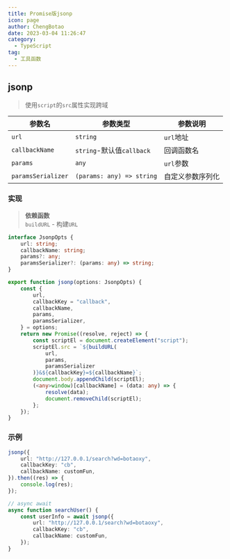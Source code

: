 ```yaml
---
title: Promise版jsonp
icon: page
author: ChengBotao
date: 2023-03-04 11:26:47
category:
  - TypeScript
tag:
  - 工具函数
---
```


<!--
 * @description:
 * @Author: ChengBotao
 * @Date: 2023-03-04 11:26:47
-->

## jsonp

> 使用`script`的`src`属性实现跨域

| 参数名             | 参数类型                  | 参数说明         |
| ------------------ | ------------------------- | ---------------- |
| `url`              | `string`                  | `url`地址        |
| `callbackName`     | `string`-默认值`callback` | 回调函数名       |
| `params`           | `any`                     | `url`参数        |
| `paramsSerializer` | `(params: any) => string` | 自定义参数序列化 |

### 实现

> **依赖函数**  
> `buildURL` - 构建`URL`

```ts
interface JsonpOpts {
	url: string;
	callbackName: string;
	params?: any;
	paramsSerializer?: (params: any) => string;
}

export function jsonp(options: JsonpOpts) {
	const {
		url,
		callbackKey = "callback",
		callbackName,
		params,
		paramsSerializer,
	} = options;
	return new Promise((resolve, reject) => {
		const scriptEl = document.createElement("script");
		scriptEl.src = `${buildURL(
			url,
			params,
			paramsSerializer
		)}&${callbackKey}=${callbackName}`;
		document.body.appendChild(scriptEl);
		(<any>window)[callbackName] = (data: any) => {
			resolve(data);
			document.removeChild(scriptEl);
		};
	});
}
```

### 示例

```ts
jsonp({
	url: "http://127.0.0.1/search?wd=botaoxy",
	callbackKey: "cb",
	callbackName: customFun,
}).then((res) => {
	console.log(res);
});

// async await
async function searchUser() {
	const userInfo = await jsonp({
		url: "http://127.0.0.1/search?wd=botaoxy",
		callbackKey: "cb",
		callbackName: customFun,
	});
}
```
